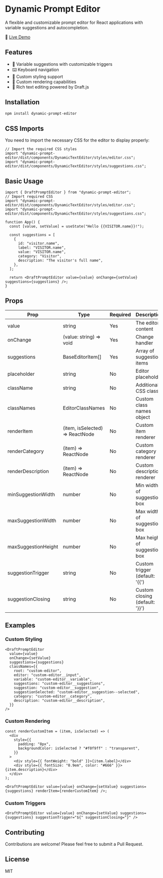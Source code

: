 # Dynamic Prompt Editor

A flexible and customizable prompt editor for React applications with variable suggestions and autocompletion.

🔗 [Live Demo](https://dynamic-prompt-editor.vercel.app)

## Features

- 🚀 Variable suggestions with customizable triggers
- ⌨️ Keyboard navigation
- 🎨 Custom styling support
- 🔧 Custom rendering capabilities
- 📝 Rich text editing powered by Draft.js

## Installation

```bash
npm install dynamic-prompt-editor
```

## CSS Imports

You need to import the necessary CSS for the editor to display properly:

```tsx
// Import the required CSS styles
import "dynamic-prompt-editor/dist/components/DynamicTextEditor/styles/editor.css";
import "dynamic-prompt-editor/dist/components/DynamicTextEditor/styles/suggestions.css";
```

## Basic Usage

```tsx
import { DraftPromptEditor } from "dynamic-prompt-editor";
// Import required CSS
import "dynamic-prompt-editor/dist/components/DynamicTextEditor/styles/editor.css";
import "dynamic-prompt-editor/dist/components/DynamicTextEditor/styles/suggestions.css";

function App() {
  const [value, setValue] = useState("Hello {{VISITOR.name}}!");

  const suggestions = [
    {
      id: "visitor.name",
      label: "VISITOR.name",
      value: "VISITOR.name",
      category: "Visitor",
      description: "The visitor's full name",
    },
  ];

  return <DraftPromptEditor value={value} onChange={setValue} suggestions={suggestions} />;
}
```

## Props

| Prop                | Type                            | Required | Description                    |
| ------------------- | ------------------------------- | -------- | ------------------------------ |
| value               | string                          | Yes      | The editor content             |
| onChange            | (value: string) => void         | Yes      | Change handler                 |
| suggestions         | BaseEditorItem[]                | Yes      | Array of suggestion items      |
| placeholder         | string                          | No       | Editor placeholder             |
| className           | string                          | No       | Additional CSS class           |
| classNames          | EditorClassNames                | No       | Custom class names object      |
| renderItem          | (item, isSelected) => ReactNode | No       | Custom item renderer           |
| renderCategory      | (item) => ReactNode             | No       | Custom category renderer       |
| renderDescription   | (item) => ReactNode             | No       | Custom description renderer    |
| minSuggestionWidth  | number                          | No       | Min width of suggestion box    |
| maxSuggestionWidth  | number                          | No       | Max width of suggestion box    |
| maxSuggestionHeight | number                          | No       | Max height of suggestion box   |
| suggestionTrigger   | string                          | No       | Custom trigger (default: '{{') |
| suggestionClosing   | string                          | No       | Custom closing (default: '}}') |

## Examples

### Custom Styling

```tsx
<DraftPromptEditor
  value={value}
  onChange={setValue}
  suggestions={suggestions}
  classNames={{
    root: "custom-editor",
    editor: "custom-editor__input",
    variable: "custom-editor__variable",
    suggestions: "custom-editor__suggestions",
    suggestion: "custom-editor__suggestion",
    suggestionSelected: "custom-editor__suggestion--selected",
    category: "custom-editor__category",
    description: "custom-editor__description",
  }}
/>
```

### Custom Rendering

```tsx
const renderCustomItem = (item, isSelected) => (
  <div
    style={{
      padding: "8px",
      backgroundColor: isSelected ? "#f0f9ff" : "transparent",
    }}
  >
    <div style={{ fontWeight: "bold" }}>{item.label}</div>
    <div style={{ fontSize: "0.9em", color: "#666" }}>{item.description}</div>
  </div>
);

<DraftPromptEditor value={value} onChange={setValue} suggestions={suggestions} renderItem={renderCustomItem} />;
```

### Custom Triggers

```tsx
<DraftPromptEditor value={value} onChange={setValue} suggestions={suggestions} suggestionTrigger="${" suggestionClosing="}" />
```

## Contributing

Contributions are welcome! Please feel free to submit a Pull Request.

## License

MIT
